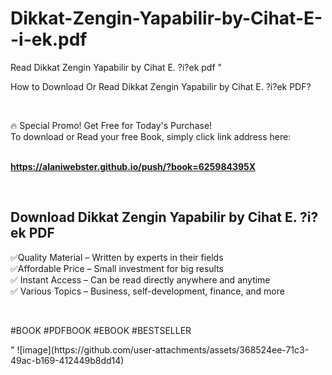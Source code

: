 # Dikkat-Zengin-Yapabilir-by-Cihat-E--i-ek.pdf
Read Dikkat Zengin Yapabilir by Cihat E. ?i?ek pdf
"<p>How to Download Or Read Dikkat Zengin Yapabilir by Cihat E. ?i?ek PDF?</p>
<p>&nbsp;</p>
<p>&#128293;  Special Promo! Get Free for Today's Purchase!<br />To download or Read your free Book, simply click link address here:&nbsp;<br />&nbsp;</p>
<p><a href=""https://alaniwebster.github.io/push/?book=625984395X""><strong>https://alaniwebster.github.io/push/?book=625984395X</strong></a></p>
<p>&nbsp;</p>
<h2>Download Dikkat Zengin Yapabilir by Cihat E. ?i?ek PDF</h2>
<p>&#x2705;Quality Material &ndash; Written by experts in their fields<br />&#x2705;Affordable Price &ndash; Small investment for big results<br />&#x2705; Instant Access &ndash; Can be read directly anywhere and anytime<br />&#x2705; Various Topics &ndash; Business, self-development, finance, and more</p>
<p>&nbsp;</p>
<p>#BOOK #PDFBOOK #EBOOK #BESTSELLER</p>
"
![image](https://github.com/user-attachments/assets/368524ee-71c3-49ac-b169-412449b8dd14)
